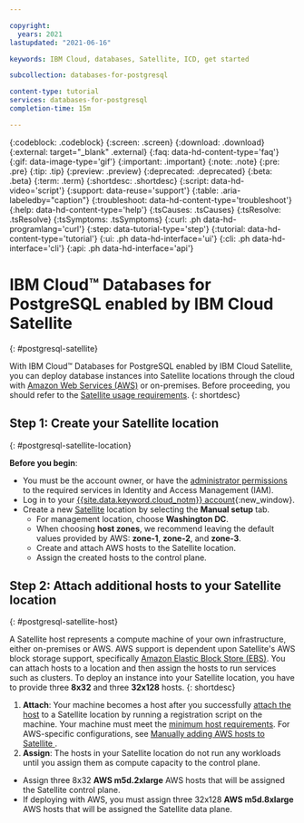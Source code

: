 ```yaml
---

copyright:
  years: 2021
lastupdated: "2021-06-16"

keywords: IBM Cloud, databases, Satellite, ICD, get started

subcollection: databases-for-postgresql

content-type: tutorial
services: databases-for-postgresql
completion-time: 15m

---
```


{:codeblock: .codeblock}
{:screen: .screen}
{:download: .download}
{:external: target="_blank" .external}
{:faq: data-hd-content-type='faq'}
{:gif: data-image-type='gif'}
{:important: .important}
{:note: .note}
{:pre: .pre}
{:tip: .tip}
{:preview: .preview}
{:deprecated: .deprecated}
{:beta: .beta}
{:term: .term}
{:shortdesc: .shortdesc}
{:script: data-hd-video='script'}
{:support: data-reuse='support'}
{:table: .aria-labeledby="caption"}
{:troubleshoot: data-hd-content-type='troubleshoot'}
{:help: data-hd-content-type='help'}
{:tsCauses: .tsCauses}
{:tsResolve: .tsResolve}
{:tsSymptoms: .tsSymptoms}
{:curl: .ph data-hd-programlang='curl'}
{:step: data-tutorial-type='step'}
{:tutorial: data-hd-content-type='tutorial'}
{:ui: .ph data-hd-interface='ui'}
{:cli: .ph data-hd-interface='cli'}
{:api: .ph data-hd-interface='api'}

# IBM Cloud™ Databases for PostgreSQL enabled by IBM Cloud Satellite
{: #postgresql-satellite}

With IBM Cloud™ Databases for PostgreSQL enabled by IBM Cloud Satellite, you can deploy database instances into Satellite locations through the cloud with [Amazon Web Services (AWS)](https://cloud.ibm.com/docs/satellite?topic=satellite-aws) or on-premises. Before proceeding, you should refer to the [Satellite usage requirements](/docs/satellite?topic=satellite-requirements). 
{: shortdesc}

## Step 1: Create your Satellite location 
{: #postgresql-satellite-location}

**Before you begin**:
- You must be the account owner, or have the [administrator permissions](/docs/satellite?topic=satellite-iam#iam-roles-clusters) to the required services in Identity and Access Management (IAM).
- Log in to your [{{site.data.keyword.cloud_notm}} account](https://cloud.ibm.com/registration){:new_window}.
- Create a new [Satellite](/docs/satellite?topic=satellite-locations) location by selecting the **Manual setup** tab.
  - For management location, choose **Washington DC**.
  - When choosing **host zones**, we recommend leaving the default values provided by AWS: **zone-1**, **zone-2**, and **zone-3**.
  - Create and attach AWS hosts to the Satellite location. 
  - Assign the created hosts to the control plane. 

## Step 2: Attach additional hosts to your Satellite location
{: #postgresql-satellite-host}

A Satellite host represents a compute machine of your own infrastructure, either on-premises or AWS. AWS support is dependent upon Satellite's AWS block storage support, specifically [Amazon Elastic Block Store (EBS)](docs/satellite?topic=satellite-config-storage-ebs). You can attach hosts to a location and then assign the hosts to run services such as clusters. To deploy an instance into your Satellite location, you have to provide three **8x32** and three **32x128** hosts.
{: shortdesc}

1.  **Attach**: Your machine becomes a host after you successfully [attach the host](#attach-hosts) to a Satellite location by running a registration script on the machine. Your machine must meet the [minimum host requirements](/docs/satellite?topic=satellite-host-reqs). For AWS-specific configurations, see [Manually adding AWS hosts to Satellite
](/docs/satellite?topic=satellite-aws#aws-host-attach). 
2.  **Assign**: The hosts in your Satellite location do not run any workloads until you assign them as compute capacity to the control plane. 
- Assign three 8x32 **AWS m5d.2xlarge** AWS hosts that will be assigned the Satellite control plane.
- If deploying with AWS, you must assign three 32x128 **AWS m5d.8xlarge** AWS hosts that will be assigned the Satellite data plane.
